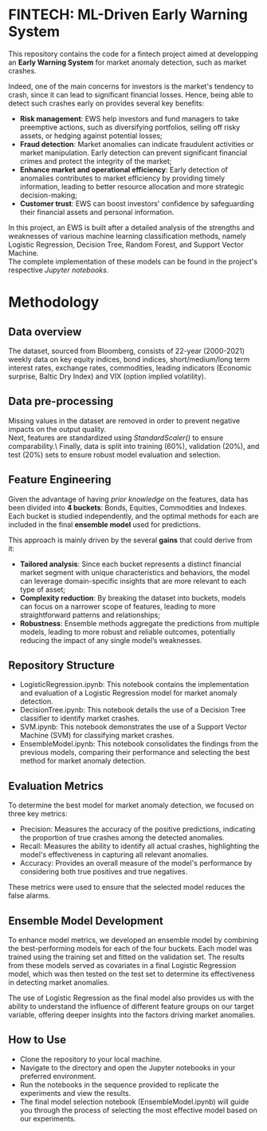 # FINTECH: ML-Driven Early Warning System
This repository contains the code for a fintech project aimed at developping an **Early Warning System** for market anomaly detection, such as market crashes.

Indeed, one of the main concerns for investors is the market's tendency to crash, since it can lead to significant financial losses. Hence, being able to detect such crashes early on provides several key benefits:
* **Risk management**: EWS help investors and fund managers to take preemptive actions, such as diversifying portfolios, selling off risky assets, or hedging against potential losses;
* **Fraud detection**: Market anomalies can indicate fraudulent activities or market manipulation. Early detection can prevent significant financial crimes and protect the integrity of the market; 
* **Enhance market and operational efficiency**: Early detection of anomalies contributes to market efficiency by providing timely information, leading to better resource allocation and more strategic decision-making;
* **Customer trust**: EWS can boost investors' confidence by safeguarding their financial assets and personal information.

In this project, an EWS is built after a detailed analysis of the strengths and weaknesses of various machine learning classification methods, namely Logistic Regression, Decision Tree, Random Forest, and Support Vector Machine.\
The complete implementation of these models can be found in the project's respective _Jupyter notebooks_.

# Methodology

## Data overview
The dataset, sourced from Bloomberg, consists of 22-year (2000-2021) weekly data on key equity indices, bond indices, short/medium/long term interest rates, exchange rates, commodities, leading indicators (Economic surprise, Baltic Dry Index) and VIX (option implied volatility).

## Data pre-processing
Missing values in the dataset are removed in order to prevent negative impacts on the output quality.\
Next, features are standardized using _StandardScaler()_ to ensure comparability.\ 
Finally, data is split into training (60%), validation (20%), and test (20%) sets to ensure robust model evaluation and selection.

## Feature Engineering
Given the advantage of having _prior knowledge_ on the features, data has been divided into **4 buckets**: Bonds, Equities, Commodities and Indexes. Each bucket is studied independently, and the optimal methods for each are included in the final **ensemble model** used for predictions.  

This approach is mainly driven by the several **gains** that could derive from it:
* **Tailored analysis**: Since each bucket represents a distinct financial market segment with unique characteristics and behaviors, the model can leverage domain-specific insights that are more relevant to each type of asset;
* **Complexity reduction**: By breaking the dataset into buckets, models can focus on a narrower scope of features, leading to more straightforward patterns and relationships;
* **Robustness**: Ensemble methods aggregate the predictions from multiple models, leading to more robust and reliable outcomes, potentially reducing the impact of any single model’s weaknesses.

## Repository Structure
- LogisticRegression.ipynb: This notebook contains the implementation and evaluation of a Logistic Regression model for market anomaly detection.
- DecisionTree.ipynb: This notebook details the use of a Decision Tree classifier to identify market crashes.
- SVM.ipynb: This notebook demonstrates the use of a Support Vector Machine (SVM) for classifying market crashes.
- EnsembleModel.ipynb: This notebook consolidates the findings from the previous models, comparing their performance and selecting the best method for market anomaly detection.

## Evaluation Metrics
To determine the best model for market anomaly detection, we focused on three key metrics:

- Precision: Measures the accuracy of the positive predictions, indicating the proportion of true crashes among the detected anomalies.
- Recall: Measures the ability to identify all actual crashes, highlighting the model's effectiveness in capturing all relevant anomalies.
- Accuracy: Provides an overall measure of the model's performance by considering both true positives and true negatives.

These metrics were used to ensure that the selected model reduces the false alarms.

## Ensemble Model Development
To enhance model metrics, we developed an ensemble model by combining the best-performing models for each of the four buckets. Each model was trained using the training set and fitted on the validation set. The results from these models served as covariates in a final Logistic Regression model, which was then tested on the test set to determine its effectiveness in detecting market anomalies.

The use of Logistic Regression as the final model also provides us with the ability to understand the influence of different feature groups on our target variable, offering deeper insights into the factors driving market anomalies.

## How to Use
- Clone the repository to your local machine.
- Navigate to the directory and open the Jupyter notebooks in your preferred environment.
- Run the notebooks in the sequence provided to replicate the experiments and view the results.
- The final model selection notebook (EnsembleModel.ipynb) will guide you through the process of selecting the most effective model based on our experiments.
